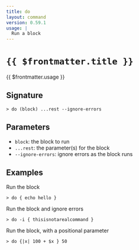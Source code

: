 ```yaml
---
title: do
layout: command
version: 0.59.1
usage: |
  Run a block
---
```


# `{{ $frontmatter.title }}`

<div style='white-space: pre-wrap;'>{{ $frontmatter.usage }}</div>

## Signature

```> do (block) ...rest --ignore-errors```

## Parameters

 -  `block`: the block to run
 -  `...rest`: the parameter(s) for the block
 -  `--ignore-errors`: ignore errors as the block runs

## Examples

Run the block
```shell
> do { echo hello }
```

Run the block and ignore errors
```shell
> do -i { thisisnotarealcommand }
```

Run the block, with a positional parameter
```shell
> do {|x| 100 + $x } 50
```
